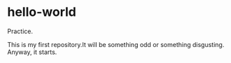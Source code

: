 # hello-world
Practice.

This is my first repository.It will be something odd or something disgusting.
Anyway, it starts.

